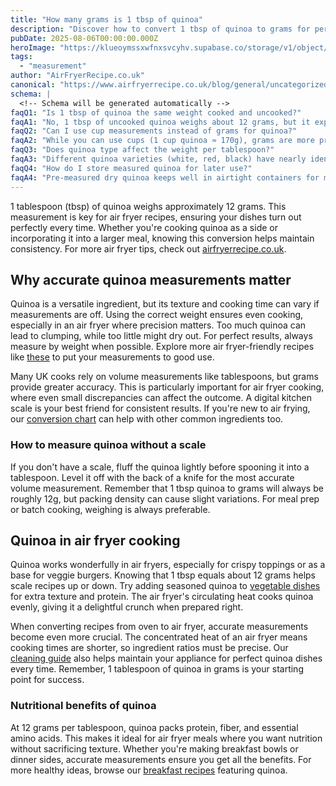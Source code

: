 ```yaml
---
title: "How many grams is 1 tbsp of quinoa"
description: "Discover how to convert 1 tbsp of quinoa to grams for perfect air fryer meals every time. Get accurate measurements in seconds!"
pubDate: 2025-08-06T00:00:00.000Z
heroImage: "https://klueoymssxwfnxsvcyhv.supabase.co/storage/v1/object/public/Shmucket/how-many-grams-is-1-tbsp-of-quinoa.webp"
tags:
  - "measurement"
author: "AirFryerRecipe.co.uk"
canonical: "https://www.airfryerrecipe.co.uk/blog/general/uncategorized/how-many-grams-is-1-tbsp-of-quinoa"
schema: |
  <!-- Schema will be generated automatically -->
faqQ1: "Is 1 tbsp of quinoa the same weight cooked and uncooked?"
faqA1: "No, 1 tbsp of uncooked quinoa weighs about 12 grams, but it expands when cooked. The same volume of cooked quinoa will weigh more due to water absorption. Always measure quinoa uncooked for recipe accuracy, especially in air fryer dishes where moisture content affects results."
faqQ2: "Can I use cup measurements instead of grams for quinoa?"
faqA2: "While you can use cups (1 cup quinoa ≈ 170g), grams are more precise for air fryer cooking. The UK standard of 1 tbsp quinoa to grams (12g) eliminates measuring inconsistencies. For best results with quinoa in air fryers, we recommend using weight measurements whenever possible."
faqQ3: "Does quinoa type affect the weight per tablespoon?"
faqA3: "Different quinoa varieties (white, red, black) have nearly identical weights per tablespoon at about 12 grams. However, very old quinoa may be drier and slightly lighter. For air fryer recipes, this minor difference won't significantly impact most dishes."
faqQ4: "How do I store measured quinoa for later use?"
faqA4: "Pre-measured dry quinoa keeps well in airtight containers for months. For convenience, portion it using the 1 tbsp (12g) measurement and label clearly. When ready to cook, these pre-measured amounts work perfectly in air fryer recipes without last-minute weighing."
---
```

<p>1 tablespoon (tbsp) of quinoa weighs approximately 12 grams. This measurement is key for air fryer recipes, ensuring your dishes turn out perfectly every time. Whether you're cooking quinoa as a side or incorporating it into a larger meal, knowing this conversion helps maintain consistency. For more air fryer tips, check out <a href=https://www.airfryerrecipe.co.uk>airfryerrecipe.co.uk</a>.</p>  

<h2>Why accurate quinoa measurements matter</h2>  
<p>Quinoa is a versatile ingredient, but its texture and cooking time can vary if measurements are off. Using the correct weight ensures even cooking, especially in an air fryer where precision matters. Too much quinoa can lead to clumping, while too little might dry out. For perfect results, always measure by weight when possible. Explore more air fryer-friendly recipes like <a href=https://www.airfryerrecipe.co.uk/recipes>these</a> to put your measurements to good use.</p>  

<p>Many UK cooks rely on volume measurements like tablespoons, but grams provide greater accuracy. This is particularly important for air fryer cooking, where even small discrepancies can affect the outcome. A digital kitchen scale is your best friend for consistent results. If you're new to air frying, our <a href=https://www.airfryerrecipe.co.uk/air-fryer-conversion-chart>conversion chart</a> can help with other common ingredients too.</p>  

<h3>How to measure quinoa without a scale</h3>  
<p>If you don't have a scale, fluff the quinoa lightly before spooning it into a tablespoon. Level it off with the back of a knife for the most accurate volume measurement. Remember that 1 tbsp quinoa to grams will always be roughly 12g, but packing density can cause slight variations. For meal prep or batch cooking, weighing is always preferable.</p>  

<h2>Quinoa in air fryer cooking</h2>  
<p>Quinoa works wonderfully in air fryers, especially for crispy toppings or as a base for veggie burgers. Knowing that 1 tbsp equals about 12 grams helps scale recipes up or down. Try adding seasoned quinoa to <a href=https://www.airfryerrecipe.co.uk/recipe-category/vegetables>vegetable dishes</a> for extra texture and protein. The air fryer's circulating heat cooks quinoa evenly, giving it a delightful crunch when prepared right.</p>  

<p>When converting recipes from oven to air fryer, accurate measurements become even more crucial. The concentrated heat of an air fryer means cooking times are shorter, so ingredient ratios must be precise. Our <a href=https://www.airfryerrecipe.co.uk/air-fryer-cleaner>cleaning guide</a> also helps maintain your appliance for perfect quinoa dishes every time. Remember, 1 tablespoon of quinoa in grams is your starting point for success.</p>  

<h3>Nutritional benefits of quinoa</h3>  
<p>At 12 grams per tablespoon, quinoa packs protein, fiber, and essential amino acids. This makes it ideal for air fryer meals where you want nutrition without sacrificing texture. Whether you're making breakfast bowls or dinner sides, accurate measurements ensure you get all the benefits. For more healthy ideas, browse our <a href=https://www.airfryerrecipe.co.uk/recipe-category/breakfast>breakfast recipes</a> featuring quinoa.</p>
